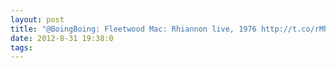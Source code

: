 ```yaml
---
layout: post
title: "@BoingBoing: Fleetwood Mac: Rhiannon live, 1976 http://t.co/rMhyR7eS I wish I had a time machine so I could see them live back then"
date: 2012-8-31 19:38:0
tags: 
---
```





